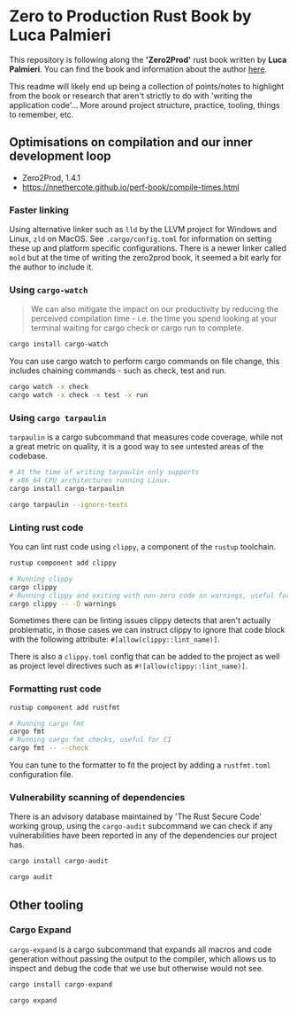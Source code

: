 # Zero to Production Rust Book by Luca Palmieri

<!-- Current Commit @ < 3.7 -->

This repository is following along the **'Zero2Prod'** rust book written by **Luca Palmieri**. You can find the book and information about the author [here](https://www.zero2prod.com/).

This readme will likely end up being a collection of points/notes to highlight from the book or research that aren't strictly to do with 'writing the application code'... More around project structure, practice, tooling, things to remember, etc.

## Optimisations on compilation and our inner development loop

- Zero2Prod, 1.4.1
- https://nnethercote.github.io/perf-book/compile-times.html

### Faster linking

Using alternative linker such as `lld` by the LLVM project for Windows and Linux, `zld` on MacOS. See `.cargo/config.toml` for information on setting these up and platform specific configurations. There is a newer linker called `mold` but at the time of writing the zero2prod book, it seemed a bit early for the author to include it.

<!-- TODO: Check out `mold` -->

### Using `cargo-watch`

> We can also mitigate the impact on our productivity by reducing the perceived compilation time - i.e. the
time you spend looking at your terminal waiting for cargo check or cargo run to complete.

```sh
cargo install cargo-watch
```

You can use cargo watch to perform cargo commands on file change, this includes chaining commands - such as check, test and run.

```sh
cargo watch -x check
cargo watch -x check -x test -x run
```

### Using `cargo tarpaulin`

`tarpaulin` is a cargo subcommand that measures code coverage, while not a great metric on quality, it is a good way to see untested areas of the codebase.

```sh
# At the time of writing tarpaulin only supports
# x86_64 CPU architectures running Linux.
cargo install cargo-tarpaulin
```

```sh
cargo tarpaulin --ignore-tests
```

### Linting rust code

You can lint rust code using `clippy`, a component of the `rustup` toolchain.

```sh
rustup component add clippy
```

```sh
# Running clippy
cargo clippy
# Running clippy and exiting with non-zero code on warnings, useful for CI
cargo clippy -- -D warnings
```

Sometimes there can be linting issues clippy detects that aren't actually problematic, in those cases we can instruct clippy to ignore that code block with the following attribute: `#[allow(clippy::lint_name)]`.

There is also a `clippy.toml` config that can be added to the project as well as project level directives such as `#![allow(clippy::lint_name)]`.


### Formatting rust code

```sh
rustup component add rustfmt
```

```sh
# Running cargo fmt
cargo fmt
# Running cargo fmt checks, useful for CI
cargo fmt -- --check
```

You can tune to the formatter to fit the project by adding a `rustfmt.toml` configuration file.

### Vulnerability scanning of dependencies

There is an advisory database maintained by 'The Rust Secure Code' working group, using the `cargo-audit` subcommand we can check if any vulnerabilities have been reported in any of the dependencies our project has.

```sh
cargo install cargo-audit
```

```sh
cargo audit
```

## Other tooling

### Cargo Expand

`cargo-expand` is a cargo subcommand that expands all macros and code generation without passing the output to the compiler, which allows us to inspect and debug the code that we use but otherwise would not see.

```sh
cargo install cargo-expand

cargo expand
```
